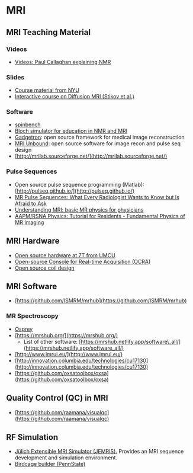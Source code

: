 # MRI

## MRI Teaching Material

### **Videos**

* [Videos: Paul Callaghan explaining NMR](http://www.magritek.com/support/videos/#01)

### **Slides**

* [Course material from NYU](http://cai2r.net/Resources/course-material)
* [Interactive course on Diffusion MRI \(Stikov et al.\)](http://blog.ismrm.org/2018/04/03/interactive-diffusion-course/)

### **Software**

* [spinbench](http://www.heartvista.com/spinbench/)
* [Bloch simulator for education in NMR and MRI](http://www.drcmr.dk/bloch)
* [Gadgetron](http://gadgetron.sourceforge.net/): open source framework for medical image reconstruction
* [MRI Unbound](http://www.ismrm.org/mri_unbound/sequence.htm): open source software for image recon and pulse seq design
* [http://mrilab.sourceforge.net/](http://mrilab.sourceforge.net/)

### **Pulse Sequences**

* Open source pulse sequence programming \(Matlab\): [http://pulseq.github.io/](http://pulseq.github.io/)
* [MR Pulse Sequences: What Every Radiologist Wants to Know but Is Afraid to Ask](https://pubs.rsna.org/doi/10.1148/rg.262055063)
* [Understanding MRI: basic MR physics for physicians](https://pmj.bmj.com/content/postgradmedj/89/1050/209.full.pdf)
* [AAPM/RSNA Physics: Tutorial for Residents - Fundamental Physics of MR Imaging](https://pubs.rsna.org/doi/10.1148/rg.254055027?url_ver=Z39.88-2003&rfr_id=ori:rid:crossref.org&rfr_dat=cr_pub%3dpubmed)

## MRI Hardware

* [Open source hardware at 7T from UMCU](https://github.com/umcu7tcoillab)
* [Open-source Console for Real-time Acquisition \(OCRA\)](https://openmri.github.io/ocra/)
* [Open source coil design](https://github.com/OpenMRI/CoilDesign)

## MRI Software

* [https://github.com/ISMRM/mrhub](https://github.com/ISMRM/mrhub)

### MR Spectroscopy

* [Osprey](https://schorschinho.github.io/osprey/)
* [https://mrshub.org/](https://mrshub.org/)
  * List of other software: [https://mrshub.netlify.app/software\_all/](https://mrshub.netlify.app/software_all/)
* [http://www.jmrui.eu/](http://www.jmrui.eu/)
* [http://innovation.columbia.edu/technologies/cu17130](http://innovation.columbia.edu/technologies/cu17130)
* [https://github.com/oxsatoolbox/oxsa](https://github.com/oxsatoolbox/oxsa)

## Quality Control \(QC\) in MRI

* [https://github.com/raamana/visualqc](https://github.com/raamana/visualqc)

## RF Simulation

* [Jülich Extensible MRI Simulator \(JEMRIS\).](http://www.jemris.org/index.html) Provides an MRI sequence development and simulation environment.
* [Birdcage builder \(PennState\)](http://www.pennstatehershey.org/web/nmrlab/resources/software/javabirdcage)

